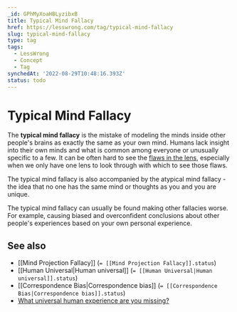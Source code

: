 ```yaml
---
_id: GPhMyXoaHBLyzibxB
title: Typical Mind Fallacy
href: https://lesswrong.com/tag/typical-mind-fallacy
slug: typical-mind-fallacy
type: tag
tags:
  - LessWrong
  - Concept
  - Tag
synchedAt: '2022-08-29T10:48:16.393Z'
status: todo
---
```


# Typical Mind Fallacy

The **typical mind fallacy** is the mistake of modeling the minds inside other people's brains as exactly the same as your own mind. Humans lack insight into their own minds and what is common among everyone or unusually specific to a few. It can be often hard to see the [flaws in the lens](https://www.lesswrong.com/lw/jm/the_lens_that_sees_its_flaws/), especially when we only have one lens to look through with which to see those flaws.

The typical mind fallacy is also accompanied by the atypical mind fallacy - the idea that no one has the same mind or thoughts as you and you are unique.

The typical mind fallacy can usually be found making other fallacies worse. For example, causing biased and overconfident conclusions about other people's experiences based on your own personal experience.

## **See also**

- [[Mind Projection Fallacy]] (`= [[Mind Projection Fallacy]].status`)
- [[Human Universal|Human universal]] (`= [[Human Universal|Human universal]].status`)
- [[Correspondence Bias|Correspondence bias]] (`= [[Correspondence Bias|Correspondence bias]].status`)
- [What universal human experience are you missing?](https://slatestarcodex.com/2014/03/17/what-universal-human-experiences-are-you-missing-without-realizing-it)
